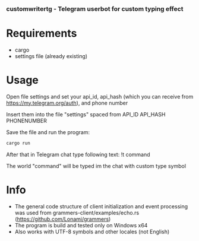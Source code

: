 ### customwritertg - Telegram userbot for custom typing effect 

# Requirements 
- cargo
- settings file (already existing)

# Usage

Open file settings and set your api_id, api_hash (which you can receive from https://my.telegram.org/auth), and phone number 

Insert them into the file "settings" spaced from 
API_ID 
API_HASH 
PHONENUMBER

Save the file and run the program:

```cmd 
cargo run 
```

After that in Telegram chat type following text:
!t command

The world "command" will be typed im the chat with custom type symbol

# Info

- The general code structure of client initialization and event processing was used from grammers-client/examples/echo.rs (https://github.com/Lonami/grammers)
- The program is build and tested only on Windows x64
- Also works with UTF-8 symbols and other locales (not English)